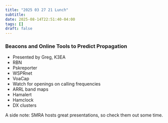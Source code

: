 ```yaml
---
title: "2025 03 27 21 Lunch"
subtitle:
date: 2025-08-14T22:51:40-04:00
tags: []
draft: false
---
```


### Beacons and Online Tools to Predict Propagation
- Presented by Greg, K3EA
- RBN
- Pskreporter
- WSPRnet
- VoaCap
- Watch for openings on calling frequencies
- ARRL band maps
- Hamalert
- Hamclock
- DX clusters

A side note: SMRA hosts great presentations,
so check them out some time.

<!--more-->
